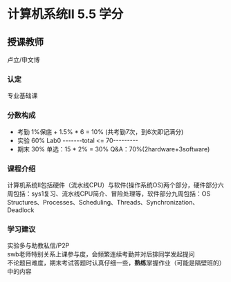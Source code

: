 # 计算机系统II  5.5 学分
## 授课教师
卢立/申文博

### 认定
专业基础课

### 分数构成
- 考勤 1%保底 + 1.5% * 6 = 10%
  (共考勤7次，到6次即记满分)
- 实验 60%
  Lab0 
-------total <= 70---------
- 期末 30%
  单选：15 * 2% = 30%
  Q&A：70%(2hardware+3software)

### 课程介绍
计算机系统II包括硬件（流水线CPU）与软件(操作系统OS)两个部分，硬件部分六周包括：sys1复习、流水线CPU简介、冒险处理等，软件部分九周包括：OS Structures、Processes、Scheduling、Threads、Synchronization、Deadlock

### 学习建议
实验多与助教私信/P2P  
swb老师特别关系上课参与度，会频繁连续考勤并对后排同学发起提问  
不论题目难度，期末考试答题时认真仔细一些，**熟练**掌握作业（可能是隔壁班的）中的内容  
